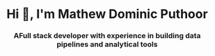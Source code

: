 <h1 align="center">Hi 👋, I'm Mathew Dominic Puthoor</h1>
<h3 align="center"> AFull stack developer with experience in building data pipelines and analytical tools </h3>
<!--
**MathewDominic/MathewDominic** is a ✨ _special_ ✨ repository because its `README.md` (this file) appears on your GitHub profile.

Here are some ideas to get you started:

- 🔭 I’m currently working on ...
- 🌱 I’m currently learning ...
- 👯 I’m looking to collaborate on ...
- 🤔 I’m looking for help with ...
- 💬 Ask me about ...
- 📫 How to reach me: ...
- 😄 Pronouns: ...
- ⚡ Fun fact: ...
-->
